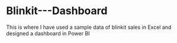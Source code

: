 # Blinkit---Dashboard
This is where I have used a sample data of blinkit sales in Excel and designed a dashboard in Power BI
